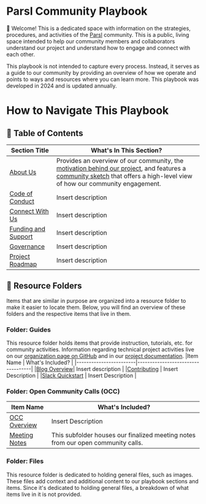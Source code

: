 # Parsl Community Playbook

👋 Welcome! This is a dedicated space with information on the strategies, procedures, and activities of the [Parsl](https://github.com/Parsl/parsl) community. This is a public, living space intended to help our community members and collaborators understand our project and understand how to engage and connect with each other.

This playbook is not intended to capture every process. Instead, it serves as a guide to our community by providing an overview of how we operate and points to ways and resources where you can learn more. This playbook was developed in 2024 and is updated annually.

# How to Navigate This Playbook 
## 🔖 Table of Contents
|Section Title            |What's In This Section?       |
|-------------------------|------------------------------|
|[About Us](https://github.com/sophie-bui/parsl-community-playbook/blob/main/About-Us.md#-about-our-community)     |Provides an overview of our community, the [motivation behind our project](https://github.com/sophie-bui/parsl-community-playbook/blob/main/About-Us.md#-motivation-behind-parsl-the-modern-research-computing-landscape), and features a [community sketch](https://github.com/sophie-bui/parsl-community-playbook/blob/main/About-Us.md#community-sketch) that offers a high-level view of how our community engagement.|
|[Code of Conduct](Code-Of-Conduct.md)| Insert description |
|[Connect With Us](Connect-With-Us.md)| Insert description |
|[Funding and Support](Funding-And-Support.md)| Insert description|
|[Governance](Governance.md)| Insert description |
|[Project Roadmap](Project-Roadmap.rst)| Insert description |

## 📁 Resource Folders
Items that are similar in purpose are organized into a resource folder to make it easier to locate them. Below, you will find an overview of these folders and the respective items that live in them.

### Folder: Guides
This resource folder holds items that provide instruction, tutorials, etc. for community activities. Information regarding technical project activities live on our [organization page on GitHub](https://github.com/Parsl/parsl) and in our [project documentation](https://parsl.readthedocs.io/en/stable/).
|Item Name               | What's Included?                  |
|------------------------|-----------------------------------|
|[Blog Overview](Blog-Overview.md)| Insert description       |
|[Contributing](Contributing.rst) | Insert Description       |
|[Slack Quickstart](Slack-Quickstart.md) | Insert Description       |

### Folder: Open Community Calls (OCC)

|Item Name               | What's Included?                  |
|------------------------|-----------------------------------|
|[OCC Overview](OCC-Overview.md)| Insert Description |
|[Meeting Notes](Open%20Community%20Calls/Meeting%20Notes)| This subfolder houses our finalized meeting notes from our open community calls.

### Folder: Files
This resource folder is dedicated to holding general files, such as images. These files add context and additional content to our playbook sections and items. Since it's dedicated to holding general files, a breakdown of what items live in it is not provided.
